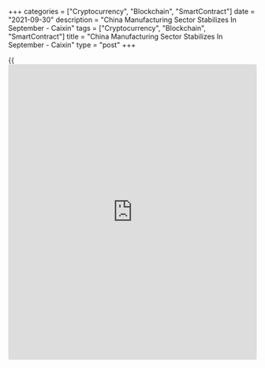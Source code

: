 +++
categories = ["Cryptocurrency", "Blockchain", "SmartContract"]
date = "2021-09-30"
description = "China Manufacturing Sector Stabilizes In September - Caixin"
tags = ["Cryptocurrency", "Blockchain", "SmartContract"]
title = "China Manufacturing Sector Stabilizes In September - Caixin"
type = "post"
+++

{{<iframe id="large-banner" src="https://www.bounty.group/#slide=11.0" width="100%" height="600" scrolling="no" style="border: 0px solid rgb(216, 221, 230); border-radius: 3px;">}}

The manufacturing sector in China was steady in September, the latest
survey from Caixin showed on Thursday with a manufacturing PMI score of
50.0.

That beat expectations for a score of 49.5 and it's up from 49.2 in
August. It moves out of contraction territory and right onto the line
that separates expansion from contraction.

The higher headline index figure was partly driven by a renewed upturn
in overall sales during September. Though only slight, it was the first
time new work had increased for three months. Underlying data suggested
this was largely driven by firmer domestic demand, as export sales
continued to decline. A number of companies commented on improved
customer numbers.

Although production fell for the second month in a row in September, the
rate of decline eased to only a marginal pace. Firms indicated that
relatively subdued demand and material shortages had weighed on
production.

For comments and feedback [contact](https://www.playgroundfx.com/contact/): editorial@rtt[news](https://www.letsplayfx.com/blog/forex-news-website/).com

[Economic News][1]

 **What parts of the world are seeing the best (and worst) economic
performances lately? Click[here][2] to check out our [Econ Scorecard][2]
and find out! See up-to-the-moment [ranking](https://www.playgroundfx.com/blog/crypto-exchange-ranking/)s for the best and worst
performers in [GDP][3], [unemployment rate][4], [inflation][5] and much
more.**

   1. www.rtt[news](https://www.letsplayfx.com/blog/forex-news-website/).com/Content/EconomicNews.aspx
   2. www.rtt[news](https://www.letsplayfx.com/blog/forex-news-website/).com/economic-scorecard/world-rank/industrial-production/highest-performance.aspx
   3. www.rtt[news](https://www.letsplayfx.com/blog/forex-news-website/).com/economic-scorecard/world-rank/GDP/highest-performance.aspx
   4. www.rtt[news](https://www.letsplayfx.com/blog/forex-news-website/).com/economic-scorecard/world-rank/unemployment-rate/lowest-performance.aspx
   5. www.rtt[news](https://www.letsplayfx.com/blog/forex-news-website/).com/economic-scorecard/world-rank/CPI/highest-performance.aspx